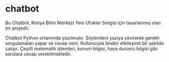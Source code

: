 # chatbot
Bu Chatbot, Konya Bilim Merkezi Yeni Ufuklar Sergisi için tasarlanmış olan bir projedir.

Chatbot Python ortamında yazılmıştır.
Söylenileni yazıya çevirerek gerekli sorgulamaları yapar ve cevap verir.
Kullanıcıyla birebir etkileşimli bir şekilde çalışır.
Çeşitli matematik işlemleri, konum bilgisi, hava durumu bilgisi gibi sorulara cevap verebilmektedir.
